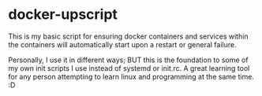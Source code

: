 # docker-upscript #

This is my basic script for ensuring docker containers and services within the containers will automatically start upon a restart or general failure.

Personally, I use it in different ways; BUT this is the foundation to some of my own init scripts I use instead of systemd or init.rc.
A great learning tool for any person attempting to learn linux and programming at the same time. :D